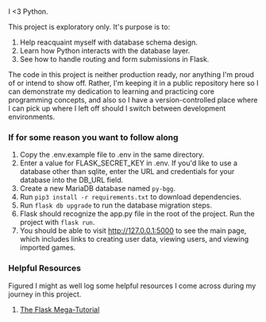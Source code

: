 I <3 Python.

This project is exploratory only. It's purpose is to:

1. Help reacquaint myself with database schema design.
2. Learn how Python interacts with the database layer.
3. See how to handle routing and form submissions in Flask.

The code in this project is neither production ready, nor
anything I'm proud of or intend to show off. Rather, I'm keeping
it in a public repository here so I can demonstrate my dedication
to learning and practicing core programming concepts, and 
also so I have a version-controlled place where I can pick up
where I left off should I switch between development environments.

### If for some reason you want to follow along
1. Copy the .env.example file to .env in the same directory.
2. Enter a value for FLASK_SECRET_KEY in .env. If you'd like to use a database other than sqlite, enter
    the URL and credentials for your database into the DB_URL field.
2. Create a new MariaDB database named `py-bgg`.
3. Run `pip3 install -r requirements.txt` to download dependencies.
4. Run `flask db upgrade` to run the database migration steps.
5. Flask should recognize the app.py file in the root of the project. Run the project with `flask run`.
6. You should be able to visit http://127.0.0.1:5000 to see the main page, which includes links to creating user data,
    viewing users, and viewing imported games.
    
    
### Helpful Resources
Figured I might as well log some helpful resources I come across during my journey in this project.

1. [The Flask Mega-Tutorial](https://blog.miguelgrinberg.com/post/the-flask-mega-tutorial-part-i-hello-world)

